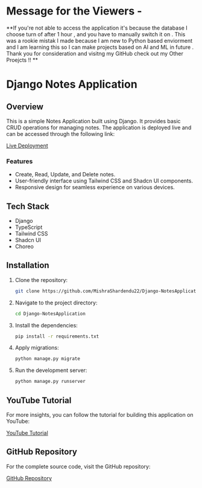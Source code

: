 # Message for the Viewers - 
**If you're not able to access the application it's because the database I choose turn of after 1 hour , and you have to manually switch it on . This was a rookie mistak I made because I am new to Python based enviorment and I am learning this so I can make projects based on AI and ML in future . Thank you for consideration and visitng my GitHub check out my Other Proejcts !! **

# Django Notes Application

## Overview
This is a simple Notes Application built using Django. It provides basic CRUD operations for managing notes. The application is deployed live and can be accessed through the following link:

[Live Deployment](https://frontend-okmy.onrender.com)

### Features
- Create, Read, Update, and Delete notes.
- User-friendly interface using Tailwind CSS and Shadcn UI components.
- Responsive design for seamless experience on various devices.

## Tech Stack
- Django
- TypeScript
- Tailwind CSS
- Shadcn UI
- Choreo

## Installation
1. Clone the repository:
   ```bash
   git clone https://github.com/MishraShardendu22/Django-NotesApplication.git
   ```

2. Navigate to the project directory:
   ```bash
   cd Django-NotesApplication
   ```

3. Install the dependencies:
   ```bash
   pip install -r requirements.txt
   ```

4. Apply migrations:
   ```bash
   python manage.py migrate
   ```

5. Run the development server:
   ```bash
   python manage.py runserver
   ```

## YouTube Tutorial
For more insights, you can follow the tutorial for building this application on YouTube:

[YouTube Tutorial](https://youtu.be/DkfKO5gsNRM)

## GitHub Repository
For the complete source code, visit the GitHub repository:

[GitHub Repository](https://github.com/MishraShardendu22/Django-NotesApplication)
